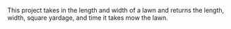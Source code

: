 This project takes in the length and width of a lawn and returns the length, width, square yardage, and time it takes mow the lawn.
